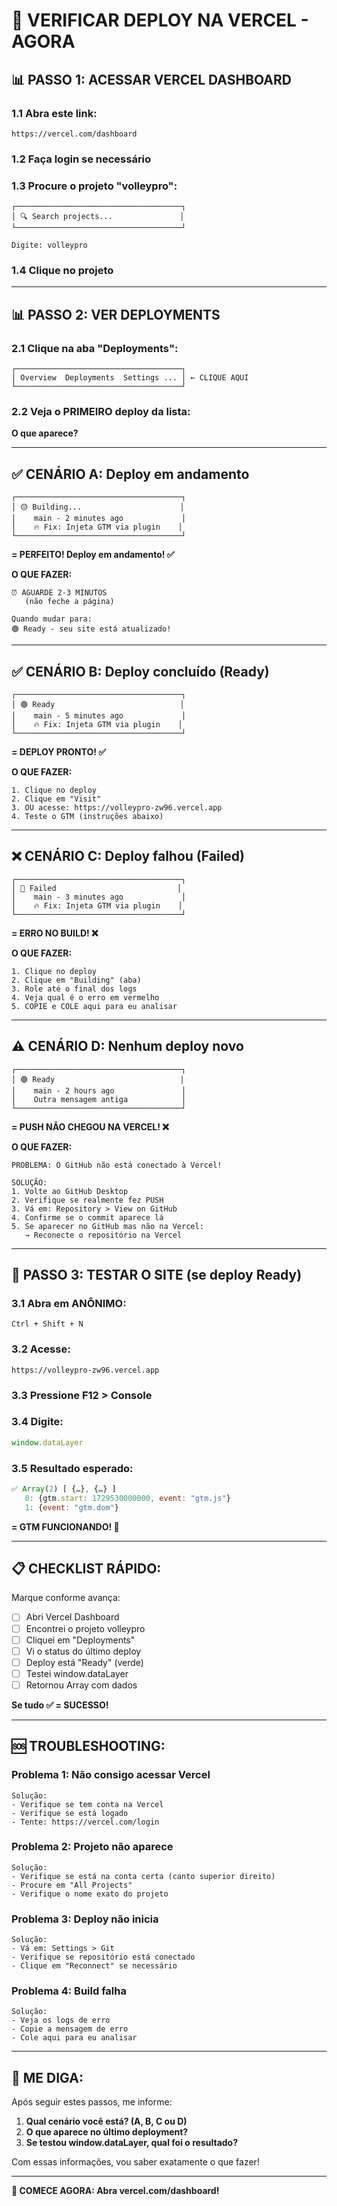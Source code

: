 # 🚀 VERIFICAR DEPLOY NA VERCEL - AGORA

## 📊 **PASSO 1: ACESSAR VERCEL DASHBOARD**

### **1.1 Abra este link:**
```
https://vercel.com/dashboard
```

### **1.2 Faça login se necessário**

### **1.3 Procure o projeto "volleypro":**
```
┌─────────────────────────────────────┐
│ 🔍 Search projects...               │
└─────────────────────────────────────┘

Digite: volleypro
```

### **1.4 Clique no projeto**

---

## 📊 **PASSO 2: VER DEPLOYMENTS**

### **2.1 Clique na aba "Deployments":**
```
┌─────────────────────────────────────┐
│ Overview  Deployments  Settings ... │ ← CLIQUE AQUI
└─────────────────────────────────────┘
```

### **2.2 Veja o PRIMEIRO deploy da lista:**

**O que aparece?**

---

## ✅ **CENÁRIO A: Deploy em andamento**

```
┌─────────────────────────────────────┐
│ 🟡 Building...                      │
│    main - 2 minutes ago             │
│    🔥 Fix: Injeta GTM via plugin    │
└─────────────────────────────────────┘
```

**= PERFEITO! Deploy em andamento! ✅**

**O QUE FAZER:**
```
⏰ AGUARDE 2-3 MINUTOS
   (não feche a página)
   
Quando mudar para:
🟢 Ready - seu site está atualizado!
```

---

## ✅ **CENÁRIO B: Deploy concluído (Ready)**

```
┌─────────────────────────────────────┐
│ 🟢 Ready                            │
│    main - 5 minutes ago             │
│    🔥 Fix: Injeta GTM via plugin    │
└─────────────────────────────────────┘
```

**= DEPLOY PRONTO! ✅**

**O QUE FAZER:**
```
1. Clique no deploy
2. Clique em "Visit"
3. OU acesse: https://volleypro-zw96.vercel.app
4. Teste o GTM (instruções abaixo)
```

---

## ❌ **CENÁRIO C: Deploy falhou (Failed)**

```
┌─────────────────────────────────────┐
│ 🔴 Failed                           │
│    main - 3 minutes ago             │
│    🔥 Fix: Injeta GTM via plugin    │
└─────────────────────────────────────┘
```

**= ERRO NO BUILD! ❌**

**O QUE FAZER:**
```
1. Clique no deploy
2. Clique em "Building" (aba)
3. Role até o final dos logs
4. Veja qual é o erro em vermelho
5. COPIE e COLE aqui para eu analisar
```

---

## ⚠️ **CENÁRIO D: Nenhum deploy novo**

```
┌─────────────────────────────────────┐
│ 🟢 Ready                            │
│    main - 2 hours ago               │
│    Outra mensagem antiga            │
└─────────────────────────────────────┘
```

**= PUSH NÃO CHEGOU NA VERCEL! ❌**

**O QUE FAZER:**
```
PROBLEMA: O GitHub não está conectado à Vercel!

SOLUÇÃO:
1. Volte ao GitHub Desktop
2. Verifique se realmente fez PUSH
3. Vá em: Repository > View on GitHub
4. Confirme se o commit aparece lá
5. Se aparecer no GitHub mas não na Vercel:
   → Reconecte o repositório na Vercel
```

---

## 🧪 **PASSO 3: TESTAR O SITE (se deploy Ready)**

### **3.1 Abra em ANÔNIMO:**
```
Ctrl + Shift + N
```

### **3.2 Acesse:**
```
https://volleypro-zw96.vercel.app
```

### **3.3 Pressione F12 > Console**

### **3.4 Digite:**
```javascript
window.dataLayer
```

### **3.5 Resultado esperado:**
```javascript
✅ Array(2) [ {…}, {…} ]
   0: {gtm.start: 1729530000000, event: "gtm.js"}
   1: {event: "gtm.dom"}
```

**= GTM FUNCIONANDO! 🎉**

---

## 📋 **CHECKLIST RÁPIDO:**

Marque conforme avança:

- [ ] Abri Vercel Dashboard
- [ ] Encontrei o projeto volleypro
- [ ] Cliquei em "Deployments"
- [ ] Vi o status do último deploy
- [ ] Deploy está "Ready" (verde)
- [ ] Testei window.dataLayer
- [ ] Retornou Array com dados

**Se tudo ✅ = SUCESSO!**

---

## 🆘 **TROUBLESHOOTING:**

### **Problema 1: Não consigo acessar Vercel**
```
Solução:
- Verifique se tem conta na Vercel
- Verifique se está logado
- Tente: https://vercel.com/login
```

### **Problema 2: Projeto não aparece**
```
Solução:
- Verifique se está na conta certa (canto superior direito)
- Procure em "All Projects"
- Verifique o nome exato do projeto
```

### **Problema 3: Deploy não inicia**
```
Solução:
- Vá em: Settings > Git
- Verifique se repositório está conectado
- Clique em "Reconnect" se necessário
```

### **Problema 4: Build falha**
```
Solução:
- Veja os logs de erro
- Copie a mensagem de erro
- Cole aqui para eu analisar
```

---

## 🎯 **ME DIGA:**

Após seguir estes passos, me informe:

1. **Qual cenário você está? (A, B, C ou D)**
2. **O que aparece no último deployment?**
3. **Se testou window.dataLayer, qual foi o resultado?**

Com essas informações, vou saber exatamente o que fazer!

---

**🚀 COMECE AGORA: Abra vercel.com/dashboard!**
